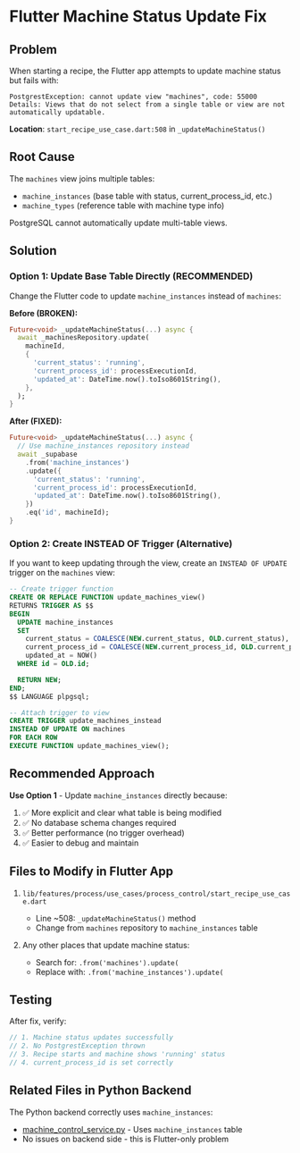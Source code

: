 # Flutter Machine Status Update Fix

## Problem

When starting a recipe, the Flutter app attempts to update machine status but fails with:

```
PostgrestException: cannot update view "machines", code: 55000
Details: Views that do not select from a single table or view are not automatically updatable.
```

**Location**: `start_recipe_use_case.dart:508` in `_updateMachineStatus()`

## Root Cause

The `machines` view joins multiple tables:
- `machine_instances` (base table with status, current_process_id, etc.)
- `machine_types` (reference table with machine type info)

PostgreSQL cannot automatically update multi-table views.

## Solution

### Option 1: Update Base Table Directly (RECOMMENDED)

Change the Flutter code to update `machine_instances` instead of `machines`:

**Before (BROKEN):**
```dart
Future<void> _updateMachineStatus(...) async {
  await _machinesRepository.update(
    machineId,
    {
      'current_status': 'running',
      'current_process_id': processExecutionId,
      'updated_at': DateTime.now().toIso8601String(),
    },
  );
}
```

**After (FIXED):**
```dart
Future<void> _updateMachineStatus(...) async {
  // Use machine_instances repository instead
  await _supabase
    .from('machine_instances')
    .update({
      'current_status': 'running',
      'current_process_id': processExecutionId,
      'updated_at': DateTime.now().toIso8601String(),
    })
    .eq('id', machineId);
}
```

### Option 2: Create INSTEAD OF Trigger (Alternative)

If you want to keep updating through the view, create an `INSTEAD OF UPDATE` trigger on the `machines` view:

```sql
-- Create trigger function
CREATE OR REPLACE FUNCTION update_machines_view()
RETURNS TRIGGER AS $$
BEGIN
  UPDATE machine_instances
  SET
    current_status = COALESCE(NEW.current_status, OLD.current_status),
    current_process_id = COALESCE(NEW.current_process_id, OLD.current_process_id),
    updated_at = NOW()
  WHERE id = OLD.id;

  RETURN NEW;
END;
$$ LANGUAGE plpgsql;

-- Attach trigger to view
CREATE TRIGGER update_machines_instead
INSTEAD OF UPDATE ON machines
FOR EACH ROW
EXECUTE FUNCTION update_machines_view();
```

## Recommended Approach

**Use Option 1** - Update `machine_instances` directly because:
1. ✅ More explicit and clear what table is being modified
2. ✅ No database schema changes required
3. ✅ Better performance (no trigger overhead)
4. ✅ Easier to debug and maintain

## Files to Modify in Flutter App

1. `lib/features/process/use_cases/process_control/start_recipe_use_case.dart`
   - Line ~508: `_updateMachineStatus()` method
   - Change from `machines` repository to `machine_instances` table

2. Any other places that update machine status:
   - Search for: `.from('machines').update(`
   - Replace with: `.from('machine_instances').update(`

## Testing

After fix, verify:
```dart
// 1. Machine status updates successfully
// 2. No PostgrestException thrown
// 3. Recipe starts and machine shows 'running' status
// 4. current_process_id is set correctly
```

## Related Files in Python Backend

The Python backend correctly uses `machine_instances`:
- [machine_control_service.py](machine_control_service.py) - Uses `machine_instances` table
- No issues on backend side - this is Flutter-only problem
